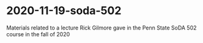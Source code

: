 # 2020-11-19-soda-502
Materials related to a lecture Rick Gilmore gave in the Penn State SoDA 502 course in the fall of 2020
